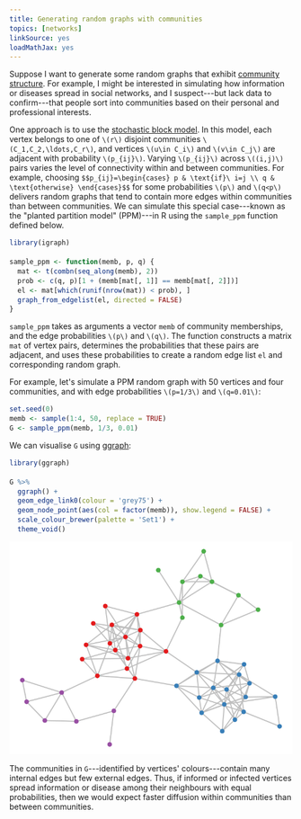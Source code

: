 ```yaml
---
title: Generating random graphs with communities
topics: [networks]
linkSource: yes
loadMathJax: yes
---
```


Suppose I want to generate some random graphs that exhibit [community structure](https://en.wikipedia.org/wiki/Community_structure).
For example, I might be interested in simulating how information or diseases spread in social networks, and I suspect---but lack data to confirm---that people sort into communities based on their personal and professional interests.

One approach is to use the [stochastic block model](https://en.wikipedia.org/wiki/Stochastic_block_model).
In this model, each vertex belongs to one of `\(r\)` disjoint communities `\(C_1,C_2,\ldots,C_r\)`, and vertices `\(u\in C_i\)` and `\(v\in C_j\)` are adjacent with probability `\(p_{ij}\)`.
Varying `\(p_{ij}\)` across `\((i,j)\)` pairs varies the level of connectivity within and between communities.
For example, choosing
`$$p_{ij}=\begin{cases} p & \text{if}\ i=j \\ q & \text{otherwise} \end{cases}$$`
for some probabilities `\(p\)` and `\(q<p\)` delivers random graphs that tend to contain more edges within communities than between communities.
We can simulate this special case---known as the "planted partition model" (PPM)---in R using the `sample_ppm` function defined below.

```r
library(igraph)

sample_ppm <- function(memb, p, q) {
  mat <- t(combn(seq_along(memb), 2))
  prob <- c(q, p)[1 + (memb[mat[, 1]] == memb[mat[, 2]])]
  el <- mat[which(runif(nrow(mat)) < prob), ]
  graph_from_edgelist(el, directed = FALSE)
}
```

`sample_ppm` takes as arguments a vector `memb` of community memberships, and the edge probabilities `\(p\)` and `\(q\)`.
The function constructs a matrix `mat` of vertex pairs, determines the probabilities that these pairs are adjacent, and uses these probabilities to create a random edge list `el` and corresponding random graph.

For example, let's simulate a PPM random graph with 50 vertices and four communities, and with edge probabilities `\(p=1/3\)` and `\(q=0.01\)`:

```r
set.seed(0)
memb <- sample(1:4, 50, replace = TRUE)
G <- sample_ppm(memb, 1/3, 0.01)
```

We can visualise `G` using [ggraph](https://cran.r-project.org/package=ggraph):

```r
library(ggraph)

G %>%
  ggraph() +
  geom_edge_link0(colour = 'grey75') +
  geom_node_point(aes(col = factor(memb)), show.legend = FALSE) +
  scale_colour_brewer(palette = 'Set1') +
  theme_void()
```

![](figures/network-1.svg)

The communities in `G`---identified by vertices' colours---contain many internal edges but few external edges.
Thus, if informed or infected vertices spread information or disease among their neighbours with equal probabilities, then we would expect faster diffusion within communities than between communities.

